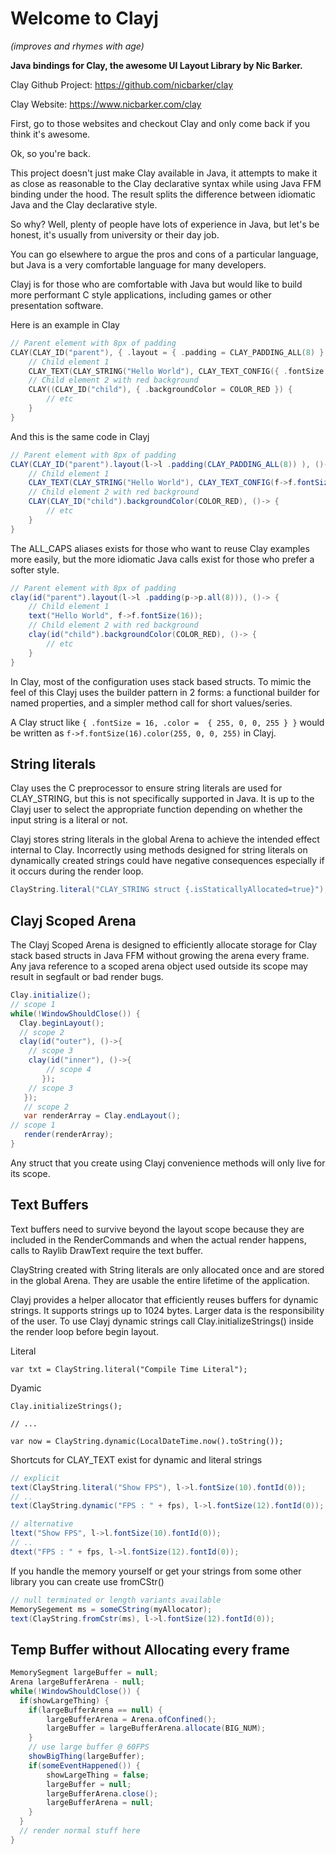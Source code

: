 # Welcome to Clayj 
*(improves and rhymes with age)* 
 
**Java bindings for Clay, the awesome UI Layout Library by Nic Barker.**

Clay Github Project: https://github.com/nicbarker/clay

Clay Website: https://www.nicbarker.com/clay

First, go to those websites and checkout Clay and only come back if you think it's awesome.

Ok, so you're back.

This project doesn't just make Clay available in Java,
it attempts to make it as close as reasonable to the Clay declarative syntax
while using Java FFM binding under the hood. The result splits the difference
between idiomatic Java and the Clay declarative style.

So why? Well, plenty of people have lots of experience in Java, but let's be
honest, it's usually from university or their day job.

You can go elsewhere to argue the pros and cons of a particular language,
but Java is a very comfortable language for many developers.

Clayj is for those who are comfortable with Java but would like to build more
performant C style applications, including games or other presentation software.

Here is an example in Clay
```C
// Parent element with 8px of padding
CLAY(CLAY_ID("parent"), { .layout = { .padding = CLAY_PADDING_ALL(8) } }) {
    // Child element 1
    CLAY_TEXT(CLAY_STRING("Hello World"), CLAY_TEXT_CONFIG({ .fontSize = 16 }));
    // Child element 2 with red background
    CLAY((CLAY_ID("child"), { .backgroundColor = COLOR_RED }) {
        // etc
    }
}
```

And this is the same code in Clayj
```java
// Parent element with 8px of padding
CLAY(CLAY_ID("parent").layout(l->l .padding(CLAY_PADDING_ALL(8)) ), ()-> {
    // Child element 1
    CLAY_TEXT(CLAY_STRING("Hello World"), CLAY_TEXT_CONFIG(f->f.fontSize(16)));
    // Child element 2 with red background
    CLAY(CLAY_ID("child").backgroundColor(COLOR_RED), ()-> {
        // etc
    }
}
```

The ALL_CAPS aliases exists for those who want to reuse Clay examples more easily, but the more idiomatic Java
calls exist for those who prefer a softer style.

```java
// Parent element with 8px of padding
clay(id("parent").layout(l->l .padding(p->p.all(8))), ()-> {
    // Child element 1
    text("Hello World", f->f.fontSize(16));
    // Child element 2 with red background
    clay(id("child").backgroundColor(COLOR_RED), ()-> {
        // etc
    }
}
```

In Clay, most of the configuration uses stack based structs. To mimic the feel of this Clayj uses 
the builder pattern in 2 forms: a functional builder for named properties,
and a simpler method call for short values/series.

A Clay struct like `{ .fontSize = 16, .color =  { 255, 0, 0, 255 } }` would be written as
 `f->f.fontSize(16).color(255, 0, 0, 255)` in Clayj.

## String literals

Clay uses the C preprocessor to ensure string literals are used for CLAY_STRING, but this
is not specifically supported in Java. It is up to the Clayj user to select the appropriate 
function depending on whether the input string is a literal or not.

Clayj stores string literals in the global Arena to achieve the intended effect 
internal to Clay. Incorrectly using methods designed for string literals on dynamically created strings
could have negative consequences especially if it occurs during the render loop.

```java
ClayString.literal("CLAY_STRING struct {.isStaticallyAllocated=true}");
```

## Clayj Scoped Arena

The Clayj Scoped Arena is designed to efficiently allocate storage for Clay stack based structs
in Java FFM without growing the arena every frame. Any java reference to a scoped
arena object used outside its scope may result in segfault or bad render bugs.

```java
Clay.initialize();
// scope 1
while(!WindowShouldClose()) {
  Clay.beginLayout();
  // scope 2
  clay(id("outer"), ()->{
    // scope 3
    clay(id("inner"), ()->{
        // scope 4
       });
    // scope 3
   });
   // scope 2
   var renderArray = Clay.endLayout();
// scope 1
   render(renderArray);
}
```
Any struct that you create using Clayj convenience methods will only
live for its scope. 

## Text Buffers

Text buffers need to survive beyond the layout scope because they are included
in the RenderCommands and when the actual render happens, calls to Raylib
DrawText require the text buffer.

ClayString created with String literals are only allocated once and are 
stored in the global Arena. They are usable the entire lifetime of
the application.

Clayj provides a helper allocator that efficiently reuses buffers
for dynamic strings. It supports strings up to 1024 bytes. Larger
data is the responsibility of the user. To use Clayj dynamic strings
call Clay.initializeStrings() inside the render loop before
begin layout.

Literal
```
var txt = ClayString.literal("Compile Time Literal");
```

Dyamic
```
Clay.initializeStrings();

// ...

var now = ClayString.dynamic(LocalDateTime.now().toString());

```


Shortcuts for CLAY_TEXT exist for dynamic and literal strings

```java
// explicit
text(ClayString.literal("Show FPS"), l->l.fontSize(10).fontId(0));
// ..
text(ClayString.dynamic("FPS : " + fps), l->l.fontSize(12).fontId(0));

// alternative
ltext("Show FPS", l->l.fontSize(10).fontId(0));
// ..
dtext("FPS : " + fps, l->l.fontSize(12).fontId(0));

```

If you handle the memory yourself or get your strings from some other library
you can create use fromCStr()

```java
// null terminated or length variants available
MemorySegement ms = someCString(myAllocator);
text(ClayString.fromCstr(ms), l->l.fontSize(12).fontId(0));
```

## Temp Buffer without Allocating every frame

```java
MemorySegment largeBuffer = null;
Arena largeBufferArena - null;
while(!WindowShouldClose()) {
  if(showLargeThing) {
    if(largeBufferArena == null) {
        largeBufferArena = Arena.ofConfined();
        largeBuffer = largeBufferArena.allocate(BIG_NUM);
    }      
    // use large buffer @ 60FPS
    showBigThing(largeBuffer);
    if(someEventHappened()) {
        showLargeThing = false;
        largeBuffer = null;
        largeBufferArena.close();
        largeBufferArena = null;
    }
  }    
  // render normal stuff here  
}
```